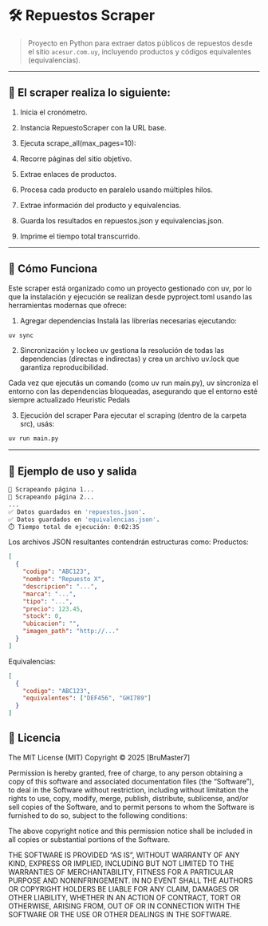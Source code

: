 # 🛠️ Repuestos Scraper

> Proyecto en Python para extraer datos públicos de repuestos desde el sitio `acesur.com.uy`, incluyendo productos y códigos equivalentes (equivalencias).

---

## 📝 El scraper realiza lo siguiente:

1. Inicia el cronómetro.

2. Instancia RepuestoScraper con la URL base.

3. Ejecuta scrape_all(max_pages=10):

4. Recorre páginas del sitio objetivo.

5. Extrae enlaces de productos.

6. Procesa cada producto en paralelo usando múltiples hilos.

7. Extrae información del producto y equivalencias.

8. Guarda los resultados en repuestos.json y equivalencias.json.

9. Imprime el tiempo total transcurrido.
---
## 🚀 Cómo Funciona
Este scraper está organizado como un proyecto gestionado con uv, por lo que la instalación y ejecución se realizan desde pyproject.toml usando las herramientas modernas que ofrece:

1. Agregar dependencias
Instalá las librerías necesarias ejecutando:
```bash
uv sync
```
2. Sincronización y lockeo
uv gestiona la resolución de todas las dependencias (directas e indirectas) y crea un archivo uv.lock que garantiza reproducibilidad.

Cada vez que ejecutás un comando (como uv run main.py), uv sincroniza el entorno con las dependencias bloqueadas, asegurando que el entorno esté siempre actualizado 
Heuristic Pedals

3. Ejecución del scraper
Para ejecutar el scraping (dentro de la carpeta src), usás:
```bash
uv run main.py
```
---

## 🧪 Ejemplo de uso y salida
```bash
📄 Scrapeando página 1...
📄 Scrapeando página 2...
...
✅ Datos guardados en 'repuestos.json'.
✅ Datos guardados en 'equivalencias.json'.
⏱️ Tiempo total de ejecución: 0:02:35
```
Los archivos JSON resultantes contendrán estructuras como:
Productos:
```json
[
  {
    "codigo": "ABC123",
    "nombre": "Repuesto X",
    "descripcion": "...",
    "marca": "...",
    "tipo": "...",
    "precio": 123.45,
    "stock": 0,
    "ubicacion": "",
    "imagen_path": "http://..."
  }
]
```

Equivalencias:
```json
[
  {
    "codigo": "ABC123",
    "equivalentes": ["DEF456", "GHI789"]
  }
]
```


## 📄 Licencia
The MIT License (MIT)
Copyright © 2025 [BruMaster7]

Permission is hereby granted, free of charge, to any person obtaining a copy
of this software and associated documentation files (the “Software”), to deal
in the Software without restriction, including without limitation the rights
to use, copy, modify, merge, publish, distribute, sublicense, and/or sell copies
of the Software, and to permit persons to whom the Software is furnished to do so,
subject to the following conditions:

The above copyright notice and this permission notice shall be included in all
copies or substantial portions of the Software.

THE SOFTWARE IS PROVIDED “AS IS”, WITHOUT WARRANTY OF ANY KIND, EXPRESS OR IMPLIED,
INCLUDING BUT NOT LIMITED TO THE WARRANTIES OF MERCHANTABILITY, FITNESS FOR A
PARTICULAR PURPOSE AND NONINFRINGEMENT. IN NO EVENT SHALL THE AUTHORS OR COPYRIGHT
HOLDERS BE LIABLE FOR ANY CLAIM, DAMAGES OR OTHER LIABILITY, WHETHER IN AN ACTION
OF CONTRACT, TORT OR OTHERWISE, ARISING FROM, OUT OF OR IN CONNECTION WITH THE
SOFTWARE OR THE USE OR OTHER DEALINGS IN THE SOFTWARE.

